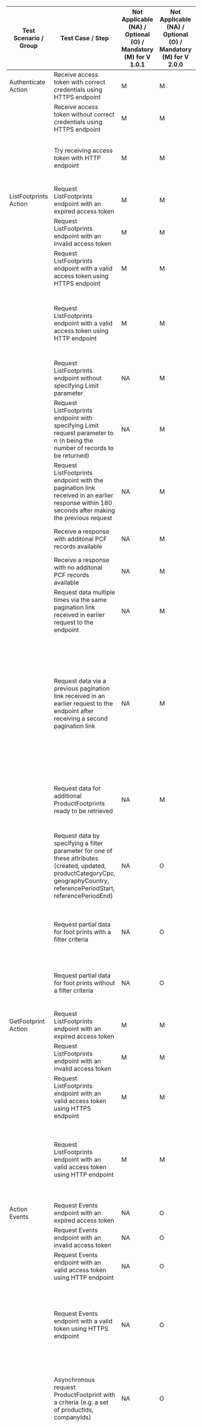 | Test Scenario / Group     | Test Case / Step                                                                                                                                                             | Not Applicable (NA) / Optional (O) / Mandatory (M) for V 1.0.1 | Not Applicable (NA) / Optional (O) / Mandatory (M) for V 2.0.0 | Expected Outcome                                                                                                                                                                                                                                                                                                                                                                                                                                                    | Actual Outcome | Status <br/>(Passed / Failed) | Notes                                                                                                                                                                                                                                                                                                                                                                                                                                                                                     |
|---------------------------|------------------------------------------------------------------------------------------------------------------------------------------------------------------------------|----------------------------------------------------------------|----------------------------------------------------------------|---------------------------------------------------------------------------------------------------------------------------------------------------------------------------------------------------------------------------------------------------------------------------------------------------------------------------------------------------------------------------------------------------------------------------------------------------------------------|----------------|-------------------------------|-------------------------------------------------------------------------------------------------------------------------------------------------------------------------------------------------------------------------------------------------------------------------------------------------------------------------------------------------------------------------------------------------------------------------------------------------------------------------------------------|
| Authenticate Action       | Receive access token with correct credentials using HTTPS endpoint                                                                                                           | M                                                              | M                                                              | Able to get a response with a valid Bearer Token                                                                                                                                                                                                                                                                                                                                                                                                                    |                |                               |                                                                                                                                                                                                                                                                                                                                                                                                                                                                                           |
|                           | Receive access token without correct credentials using HTTPS endpoint                                                                                                        | M                                                              | M                                                              | The API call should error out with HTTP status code 403 (Access Denied)                                                                                                                                                                                                                                                                                                                                                                                             |                |                               |                                                                                                                                                                                                                                                                                                                                                                                                                                                                                           |
|                           | Try receiving access token with HTTP endpoint                                                                                                                                | M                                                              | M                                                              | If HTTP to HTTPS redirection is implemented then a valid Bearer token is received, otherwise receive an error response with HTTP status code 400 (Bad Request)                                                                                                                                                                                                                                                                                                      |                |                               |                                                                                                                                                                                                                                                                                                                                                                                                                                                                                           |
|                           |                                                                                                                                                                              |                                                                |                                                                |                                                                                                                                                                                                                                                                                                                                                                                                                                                                     |                |                               |                                                                                                                                                                                                                                                                                                                                                                                                                                                                                           |
| ListFootprints Action     | Request ListFootprints endpoint with an expired access token                                                                                                                 | M                                                              | M                                                              | Receive an error response with HTTP status code 401 (Token Expired)                                                                                                                                                                                                                                                                                                                                                                                                 |                |                               |                                                                                                                                                                                                                                                                                                                                                                                                                                                                                           |
|                           | Request ListFootprints endpoint with an invalid access token                                                                                                                 | M                                                              | M                                                              | Receive an error response with HTTP status code 403 (Access Denied)                                                                                                                                                                                                                                                                                                                                                                                                 |                |                               |                                                                                                                                                                                                                                                                                                                                                                                                                                                                                           |
|                           | Request ListFootprints endpoint with a valid access token using HTTPS endpoint                                                                                               | M                                                              | M                                                              | Response with ProductFootprints is received based on the access management token                                                                                                                                                                                                                                                                                                                                                                                    |                |                               |                                                                                                                                                                                                                                                                                                                                                                                                                                                                                           |
|                           | Request ListFootprints endpoint with a valid access token using HTTP endpoint                                                                                                | M                                                              | M                                                              | If HTTP to HTTPS redirection is implemented then a Response with ProductFootprints is received based on the access management token, otherwise receive an error response with HTTP status code 400 (Bad Request)                                                                                                                                                                                                                                                    |                |                               |                                                                                                                                                                                                                                                                                                                                                                                                                                                                                           |
|                           | Request ListFootprints endpoint without specifying Limit parameter                                                                                                           | NA                                                             | M                                                              | Response with all the records is created and received. No pagination link is sent in the response.                                                                                                                                                                                                                                                                                                                                                                  |                |                               |                                                                                                                                                                                                                                                                                                                                                                                                                                                                                           |
|                           | Request ListFootprints endpoint with specifying Limit request parameter to n (n being the number of records to be returned)                                                  | NA                                                             | M                                                              | The number of returned ProductFootprints is less than or equal to n. A  pagination link is sent in the response. The pagination link is valid for at least 180 seconds after creation                                                                                                                                                                                                                                                                               |                |                               |                                                                                                                                                                                                                                                                                                                                                                                                                                                                                           |
|                           | Request ListFootprints endpoint with the pagination link received in an earlier response within 180 seconds after making the previous request                                | NA                                                             | M                                                              | Response with the corresponding records as per the pagination link in the request is received                                                                                                                                                                                                                                                                                                                                                                       |                |                               |                                                                                                                                                                                                                                                                                                                                                                                                                                                                                           |
|                           | Receive a response with additonal PCF records available                                                                                                                      | NA                                                             | M                                                              | Response contains a Link header with rel="next" and target IRI conforming to RFC8288                                                                                                                                                                                                                                                                                                                                                                                |                |                               |                                                                                                                                                                                                                                                                                                                                                                                                                                                                                           |
|                           | Receive a response with no additonal PCF records available                                                                                                                   | NA                                                             | M                                                              | The Link header is not present in the response                                                                                                                                                                                                                                                                                                                                                                                                                      |                |                               |                                                                                                                                                                                                                                                                                                                                                                                                                                                                                           |
|                           | Request data multiple times via the same pagination link received in earlier request to the endpoint                                                                         | NA                                                             | M                                                              | Same set of ProductFootprints is returned upon each successful authentication call to the pagination link                                                                                                                                                                                                                                                                                                                                                           |                |                               |                                                                                                                                                                                                                                                                                                                                                                                                                                                                                           |
|                           | Request data via a previous pagination link received in an earlier request to the endpoint after receiving a second pagination link                                          | NA                                                             | M                                                              | Outcome 1: If the Data Owner host system maintains the previous link data, then<br/>The previous pagination link still  works and returns the same set of ProductFootprints as requested via that link earlier<br/>Outcome 2: If the Data Owner host system does not maintain the previous link data, then -<br/>The previous pagination link no longer works. The previous pagination link returns an error or no longer returns the same set of ProductFootprints |                |                               |                                                                                                                                                                                                                                                                                                                                                                                                                                                                                           |
|                           | Request data for additional ProductFootprints ready to be retrieved                                                                                                          | NA                                                             | M                                                              | Response is received with the Link header contains rel="next" and the target IRI is absolute with the host value equal to the host request header from the original ListFootprints HTTP request                                                                                                                                                                                                                                                                     |                |                               |                                                                                                                                                                                                                                                                                                                                                                                                                                                                                           |
|                           | Request data by specifying a filter parameter for one of these attributes (created, updated, productCategoryCpc, geographyCountry, referencePeriodStart, referencePeriodEnd) | NA                                                             | O                                                              | Response is received for only specific records meeting  the filter cirteria. e.g. Get footprints with CPC code "3342": if specified Get footprints scoped for country:<br/>$filter=pcf/geographyCountry eq 'DE' - then records for 'DE' geography are only returned                                                                                                                                                                                                 |                |                               |                                                                                                                                                                                                                                                                                                                                                                                                                                                                                           |
|                           | Request partial data for foot prints with a filter criteria                                                                                                                  | NA                                                             |O                                                               | Respons ereceived with the ListStatusCode 202 indicating partial results. indicates the returned list is an incomplete result of the given query.                                                                                                                                                                                                                                                                                                                   |                |                               |  The host system MAY return this HttpStatusCode if it principally decides that it’s able to obtain the remaining data in the future. This HttpStatusCode MUST NOT be returned if the request parameter Filter is not defined.                                                                                                                                                                                                                                                             |
|                           | Request partial data for foot prints without a filter criteria                                                                                                               | NA                                                             | O                                                              | Respons ereceived with the ListStatusCode 200 indicating partial results. indicates the returned list is an incomplete result of the given query.                                                                                                                                                                                                                                                                                                                   |                |                               |                                                                                                                                                                                                                                                                                                                                                                                                                                                                                           |
|                           |                                                                                                                                                                              |                                                                |                                                                |                                                                                                                                                                                                                                                                                                                                                                                                                                                                     |                |                               |                                                                                                                                                                                                                                                                                                                                                                                                                                                                                           |
| GetFootprint Action       | Request ListFootprints endpoint with an expired access token                                                                                                                 | M                                                              | M                                                              | Receive an error response with HTTP status code 401 (Token Expired)                                                                                                                                                                                                                                                                                                                                                                                                 |                |                               |                                                                                                                                                                                                                                                                                                                                                                                                                                                                                           |
|                           | Request ListFootprints endpoint with an invalid access token                                                                                                                 | M                                                              | M                                                              | Receive an error response with HTTP status code 403 (Access Denied)                                                                                                                                                                                                                                                                                                                                                                                                 |                |                               |                                                                                                                                                                                                                                                                                                                                                                                                                                                                                           |
|                           | Request ListFootprints endpoint with an valid access token using HTTPS endpoint                                                                                              | M                                                              | M                                                              | Productfootprint record for the  requested ProductFootprint id is received based on the access management token                                                                                                                                                                                                                                                                                                                                                     |                |                               |                                                                                                                                                                                                                                                                                                                                                                                                                                                                                           |
|                           | Request ListFootprints endpoint with an valid access token using HTTP endpoint                                                                                               | M                                                              | M                                                              | If HTTP to HTTPS redirection is implemented then a Productfootprint record for the  requested ProductFootprint id is received based on the access management token, otherwise receive an error response with HTTP status code 400 (Bad Request)                                                                                                                                                                                                                     |                |                               |                                                                                                                                                                                                                                                                                                                                                                                                                                                                                           |
|                           |                                                                                                                                                                              |                                                                |                                                                |                                                                                                                                                                                                                                                                                                                                                                                                                                                                     |                |                               |                                                                                                                                                                                                                                                                                                                                                                                                                                                                                           |
| Action Events             | Request Events endpoint with an expired access token                                                                                                                         | NA                                                             | O                                                              | Receive an error response with HTTP status code 401 (Token Expired)                                                                                                                                                                                                                                                                                                                                                                                                 |                |                               |                                                                                                                                                                                                                                                                                                                                                                                                                                                                                           |
|                           | Request Events endpoint with an invalid access token                                                                                                                         | NA                                                             | O                                                              | Receive an error response with HTTP status code 403 (Access Denied)                                                                                                                                                                                                                                                                                                                                                                                                 |                |                               |                                                                                                                                                                                                                                                                                                                                                                                                                                                                                           |
|                           | Request Events endpoint with an valid access token using HTTP endpoint                                                                                                       | NA                                                             | O                                                              | The API call should error out with HTTP status code 4xx (e.g. 400,401,403)                                                                                                                                                                                                                                                                                                                                                                                          |                |                               |                                                                                                                                                                                                                                                                                                                                                                                                                                                                                           |
|                           | Request Events endpoint with a valid token using HTTPS endpoint                                                                                                              | NA                                                             | O                                                              | Outcome 1: Response with HTTP 200 OK status code and no body is received if the data owner host system has implemented this endpoint<br/>Outcome 2: Response with HTTP 400 status code NotImplemented is received if the data owner host system has  not implemented this endpoint                                                                                                                                                                                  |                |                               |                                                                                                                                                                                                                                                                                                                                                                                                                                                                                           |
|                           | Asynchronous request ProductFootprint with a criteria (e.g. a set of productIds, companyIds)                                                                                 | NA                                                             | O                                                              | Outcome 1: Receive the ProductFootprints within a PF Response Event which includes the available PF if the data is ready<br/>Outcome 2: Receive the PF Response Error Event if the data is not ready                                                                                                                                                                                                                                                                |                |                               | Note: the URN of the target product and company must be notified to target solution.                                                                                                                                                                                                                                                                                                                                                                                                      |
|                           |                                                                                                                                                                              |                                                                |                                                                |                                                                                                                                                                                                                                                                                                                                                                                                                                                                     |                |                               |                                                                                                                                                                                                                                                                                                                                                                                                                                                                                           |
| Product Lifecycle events  | Request a PCF with minor version updates for the one or many of the applicable CarbonFootprint properties                                                                    | NA                                                             | O                                                              | Receive a response with new Product Footprints pertinent to the minor version updates                                                                                                                                                                                                                                                                                                                                                                               |                |                               | A minor change is limited to the following CarbonFootprint properties:<br/><br/>pCfExcludingBiogenic, pCfIncludingBiogenic, fossilCarbonContent, biogenicCarbonContent, dLucGhgEmissions, landManagementGhgEmissions, otherBiogenicGhgEmissions, iLucGhgEmissions, biogenicCarbonWithdrawal, aircraftGhgEmissions, packagingEmissionsIncluded, packagingGhgEmissions, fossilGhgEmissions, biogenicCarbonContent, primaryDataShare, secondaryEmissionFactorSources, dqi, primaryDataShare  |
|                           | Request a PCF with major version updates for the one or many of the applicable CarbonFootprint properties                                                                    | NA                                                             | O                                                              | Receive a response with new Product Footprints pertinent to the major version updates                                                                                                                                                                                                                                                                                                                                                                               |                |                               | A major change refers to a set of 1 or more changes with 1 or more changes NOT conforming to the minor change definition.                                                                                                                                                                                                                                                                                                                                                                 |
